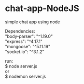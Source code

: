 # chat-app-NodeJS
simple chat app using node

Dependencies:  
"body-parser": "^1.19.0"  
"express": "^4.17.1"  
"mongoose": "^5.11.19"  
"socket.io": "^3.1.2"  

run:  
$ node server.js  
or  
$ nodemon server.js
